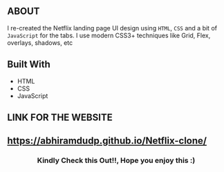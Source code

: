 
## ABOUT
I re-created the Netflix landing page UI design using `HTML`, `CSS` and a bit of `JavaScript` for the tabs. I use modern CSS3+ techniques like Grid, Flex, overlays, shadows, etc

## Built With
* HTML
* CSS
* JavaScript

## LINK FOR THE WEBSITE

https://abhiramdudp.github.io/Netflix-clone/
---
<h3 align="center">Kindly Check this Out!!, Hope you enjoy this :)</h3>
